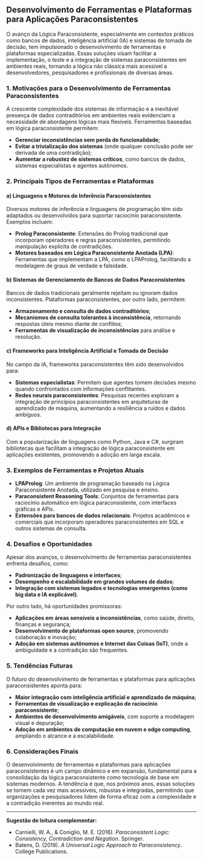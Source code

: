 
## Desenvolvimento de Ferramentas e Plataformas para Aplicações Paraconsistentes

O avanço da Lógica Paraconsistente, especialmente em contextos práticos como bancos de dados, inteligência artificial (IA) e sistemas de tomada de decisão, tem impulsionado o desenvolvimento de ferramentas e plataformas especializadas. Essas soluções visam facilitar a implementação, o teste e a integração de sistemas paraconsistentes em ambientes reais, tornando a lógica não clássica mais acessível a desenvolvedores, pesquisadores e profissionais de diversas áreas.

### 1. **Motivações para o Desenvolvimento de Ferramentas Paraconsistentes**

A crescente complexidade dos sistemas de informação e a inevitável presença de dados contraditórios em ambientes reais evidenciam a necessidade de abordagens lógicas mais flexíveis. Ferramentas baseadas em lógica paraconsistente permitem:

- **Gerenciar inconsistências sem perda de funcionalidade**;
- **Evitar a trivialização dos sistemas** (onde qualquer conclusão pode ser derivada de uma contradição);
- **Aumentar a robustez de sistemas críticos**, como bancos de dados, sistemas especialistas e agentes autônomos.

### 2. **Principais Tipos de Ferramentas e Plataformas**

#### a) **Linguagens e Motores de Inferência Paraconsistentes**

Diversos motores de inferência e linguagens de programação têm sido adaptados ou desenvolvidos para suportar raciocínio paraconsistente. Exemplos incluem:

- **Prolog Paraconsistente**: Extensões do Prolog tradicional que incorporam operadores e regras paraconsistentes, permitindo manipulação explícita de contradições.
- **Motores baseados em Lógica Paraconsistente Anotada (LPA)**: Ferramentas que implementam a LPA, como o LPAProlog, facilitando a modelagem de graus de verdade e falsidade.

#### b) **Sistemas de Gerenciamento de Bancos de Dados Paraconsistentes**

Bancos de dados tradicionais geralmente rejeitam ou ignoram dados inconsistentes. Plataformas paraconsistentes, por outro lado, permitem:

- **Armazenamento e consulta de dados contraditórios**;
- **Mecanismos de consulta tolerantes à inconsistência**, retornando respostas úteis mesmo diante de conflitos;
- **Ferramentas de visualização de inconsistências** para análise e resolução.

#### c) **Frameworks para Inteligência Artificial e Tomada de Decisão**

No campo da IA, frameworks paraconsistentes têm sido desenvolvidos para:

- **Sistemas especialistas**: Permitem que agentes tomem decisões mesmo quando confrontados com informações conflitantes.
- **Redes neurais paraconsistentes**: Pesquisas recentes exploram a integração de princípios paraconsistentes em arquiteturas de aprendizado de máquina, aumentando a resiliência a ruídos e dados ambíguos.

#### d) **APIs e Bibliotecas para Integração**

Com a popularização de linguagens como Python, Java e C#, surgiram bibliotecas que facilitam a integração de lógica paraconsistente em aplicações existentes, promovendo a adoção em larga escala.

### 3. **Exemplos de Ferramentas e Projetos Atuais**

- **LPAProlog**: Um ambiente de programação baseado na Lógica Paraconsistente Anotada, utilizado em pesquisa e ensino.
- **Paraconsistent Reasoning Tools**: Conjuntos de ferramentas para raciocínio automático em lógica paraconsistente, com interfaces gráficas e APIs.
- **Extensões para bancos de dados relacionais**: Projetos acadêmicos e comerciais que incorporam operadores paraconsistentes em SQL e outros sistemas de consulta.

### 4. **Desafios e Oportunidades**

Apesar dos avanços, o desenvolvimento de ferramentas paraconsistentes enfrenta desafios, como:

- **Padronização de linguagens e interfaces**;
- **Desempenho e escalabilidade em grandes volumes de dados**;
- **Integração com sistemas legados e tecnologias emergentes (como big data e IA explicável)**.

Por outro lado, há oportunidades promissoras:

- **Aplicações em áreas sensíveis a inconsistências**, como saúde, direito, finanças e segurança;
- **Desenvolvimento de plataformas open source**, promovendo colaboração e inovação;
- **Adoção em sistemas autônomos e Internet das Coisas (IoT)**, onde a ambiguidade e a contradição são frequentes.

### 5. **Tendências Futuras**

O futuro do desenvolvimento de ferramentas e plataformas para aplicações paraconsistentes aponta para:

- **Maior integração com inteligência artificial e aprendizado de máquina**;
- **Ferramentas de visualização e explicação de raciocínio paraconsistente**;
- **Ambientes de desenvolvimento amigáveis**, com suporte a modelagem visual e depuração;
- **Adoção em ambientes de computação em nuvem e edge computing**, ampliando o alcance e a escalabilidade.

### 6. **Considerações Finais**

O desenvolvimento de ferramentas e plataformas para aplicações paraconsistentes é um campo dinâmico e em expansão, fundamental para a consolidação da lógica paraconsistente como tecnologia de base em sistemas modernos. A tendência é que, nos próximos anos, essas soluções se tornem cada vez mais acessíveis, robustas e integradas, permitindo que organizações e pesquisadores lidem de forma eficaz com a complexidade e a contradição inerentes ao mundo real.

---
**Sugestão de leitura complementar:**  
- Carnielli, W. A., & Coniglio, M. E. (2016). *Paraconsistent Logic: Consistency, Contradiction and Negation*. Springer.
- Batens, D. (2019). *A Universal Logic Approach to Paraconsistency*. College Publications.
```

